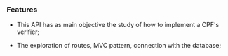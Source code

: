 ### Features
- This API has as main objective the study of how to implement a CPF's verifier;

- The exploration of routes, MVC pattern, connection with the database; 

